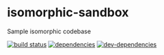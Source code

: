 # isomorphic-sandbox
Sample isomorphic codebase

[![build status](https://travis-ci.org/zenflow/isomorphic-sandbox.svg?branch=master)](https://travis-ci.org/zenflow/isomorphic-sandbox?branch=master)
[![dependencies](https://david-dm.org/zenflow/isomorphic-sandbox.svg)](https://david-dm.org/zenflow/isomorphic-sandbox)
[![dev-dependencies](https://david-dm.org/zenflow/isomorphic-sandbox/dev-status.svg)](https://david-dm.org/zenflow/isomorphic-sandbox#info=devDependencies)
